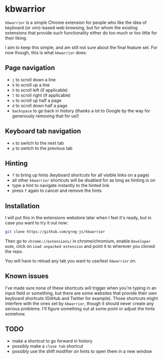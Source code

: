 # kbwarrior

`kbwarrior` is a simple Chrome extension for people who like the idea of keyboard (or vim)-based web browsing, but for whom the existing extensions that provide such functionality either do too much or too little for their liking.

I aim to keep this simple, and am still not sure about the final feature set. For now though, this is what `kbwarrior` does:

## Page navigation

* `j` to scroll down a line
* `k` to scroll up a line
* `h` to scroll left (if applicable)
* `l` to scroll right (if applicable)
* `u` to scroll up half a page
* `d` to scroll down half a page
* `backspace` to go back in history (thanks a lot to Google by the way for generously removing that for us!)

## Keyboard tab navigation

* `n` to switch to the next tab
* `p` to switch to the previous tab

## Hinting

* `f` to bring up hints (keyboard shortcuts for all visible links on a page)
* all other `kbwarrior` shortcuts will be disabled for as long as hinting is on
* type a hint to navigate instantly to the hinted link
* press `f` again to cancel and remove the hints

## Installation

I will put this in the extensions webstore later when I feel it's ready, but in case you want to try it out now:

``` bash
git clone https://github.com/greg-js/kbwarrior
```

Then go to `chrome://extensions/` in chrome/chromium, enable `Developer mode`, click on `Load unpacked extension` and point it to wherever you cloned the repo.

You will have to reload any tab you want to use/test `kbwarrior` on.

## Known issues

I've made sure none of these shortcuts will trigger when you're typing in an input field or something, but there are some websites that provide their own keyboard shortcuts (GitHub and Twitter for example). Those shortcuts might interfere with the ones set by `kbwarrior`, though it should never create any serious problems. I'll figure something out at some point or adjust the hints somehow.

## TODO

* make a shortcut to go forward in history
* possibly make a `close tab` shortcut
* possibly use the shift modifier on hints to open them in a new window
